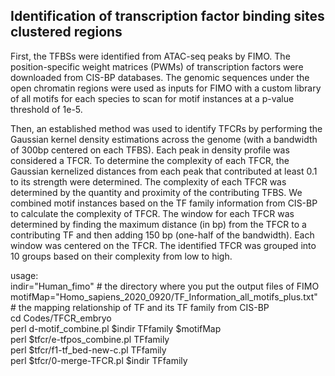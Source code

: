 ## Identification of transcription factor binding sites clustered regions

First, the TFBSs were identified from ATAC-seq peaks by FIMO. The position-specific weight matrices (PWMs) of transcription factors were downloaded from CIS-BP databases. The genomic sequences under the open chromatin regions were used as inputs for FIMO with a custom library of all motifs for each species to scan for motif instances at a p-value threshold of 1e-5. 

Then, an established method was used to identify TFCRs by performing the Gaussian kernel density estimations across the genome (with a bandwidth of 300bp centered on each TFBS). Each peak in density profile was considered a TFCR. To determine the complexity of each TFCR, the Gaussian kernelized distances from each peak that contributed at least 0.1 to its strength were determined. The complexity of each TFCR was determined by the quantity and proximity of the contributing TFBS. We combined motif instances based on the TF family information from CIS-BP to calculate the complexity of TFCR. The window for each TFCR was determined by finding the maximum distance (in bp) from the TFCR to a contributing TF and then adding 150 bp (one-half of the bandwidth). Each window was centered on the TFCR. The identified TFCR was grouped into 10 groups based on their complexity from low to high. 

usage:   
indir="Human_fimo" # the directory where you put the output files of FIMO   
motifMap="Homo_sapiens_2020_0920/TF_Information_all_motifs_plus.txt" # the mapping relationship of TF and its TF family from CIS-BP   
cd Codes/TFCR_embryo   
perl d-motif_combine.pl $indir TFfamily $motifMap   
perl $tfcr/e-tfpos_combine.pl TFfamily   
perl $tfcr/f1-tf_bed-new-c.pl TFfamily   
perl $tfcr/0-merge-TFCR.pl $indir TFfamily   
